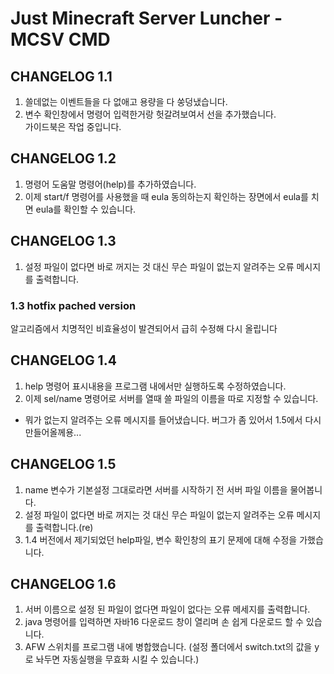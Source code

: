 # Just Minecraft Server Luncher - MCSV CMD  
  
## CHANGELOG 1.1  
1. 쓸데없는 이벤트들을 다 없애고 용량을 다 쑹덩냈습니다.  
2. 변수 확인창에서 명령어 입력한거랑 헛갈려보여서 선을 추가했습니다.  
가이드북은 작업 중입니다.

## CHANGELOG 1.2
1. 명령어 도움말 명령어(help)를 추가하였습니다.  
2. 이제 start/f 명령어를 사용했을 때 eula 동의하는지 확인하는 장면에서 eula를 치면 eula를 확인할 수 있습니다.

## CHANGELOG 1.3
1. 설정 파일이 없다면 바로 꺼지는 것 대신 무슨 파일이 없는지 알려주는 오류 메시지를 출력합니다.
### 1.3 hotfix pached version
알고리즘에서 치명적인 비효율성이 발견되어서 급히 수정해 다시 올립니다

## CHANGELOG 1.4
1. help 명령어 표시내용을 프로그램 내에서만 실행하도록 수정하였습니다.  
2. 이제 sel/name 명령어로 서버를 열때 쓸 파일의 이름을 따로 지정할 수 있습니다.  
* 뭐가 없는지 알려주는 오류 메시지를 들어냈습니다. 버그가 좀 있어서 1.5에서 다시 만들어올께용...

## CHANGELOG 1.5
1. name 변수가 기본설정 그대로라면 서버를 시작하기 전 서버 파일 이름을 물어봅니다.
2. 설정 파일이 없다면 바로 꺼지는 것 대신 무슨 파일이 없는지 알려주는 오류 메시지를 출력합니다.(re)
3. 1.4 버전에서 제기되었던 help파일, 변수 확인창의 표기 문제에 대해 수정을 가했습니다.

## CHANGELOG 1.6
1. 서버 이름으로 설정 된 파일이 없다면 파일이 없다는 오류 메세지를 출력합니다.
2. java 명령어를 입력하면 자바16 다운로드 창이 열리며 손 쉽게 다운로드 할 수 있습니다.
3. AFW 스위치를 프로그램 내에 병합했습니다. (설정 폴더에서 switch.txt의 값을 y로 놔두면 자동실행을 무효화 시킬 수 있습니다.)
